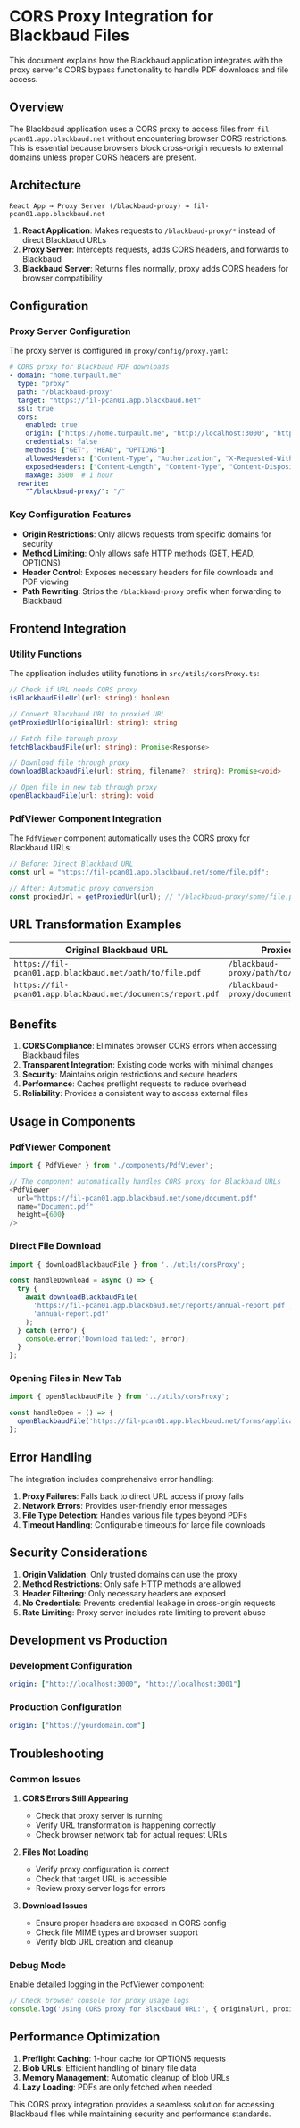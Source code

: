 # CORS Proxy Integration for Blackbaud Files

This document explains how the Blackbaud application integrates with the proxy server's CORS bypass functionality to handle PDF downloads and file access.

## Overview

The Blackbaud application uses a CORS proxy to access files from `fil-pcan01.app.blackbaud.net` without encountering browser CORS restrictions. This is essential because browsers block cross-origin requests to external domains unless proper CORS headers are present.

## Architecture

```
React App → Proxy Server (/blackbaud-proxy) → fil-pcan01.app.blackbaud.net
```

1. **React Application**: Makes requests to `/blackbaud-proxy/*` instead of direct Blackbaud URLs
2. **Proxy Server**: Intercepts requests, adds CORS headers, and forwards to Blackbaud
3. **Blackbaud Server**: Returns files normally, proxy adds CORS headers for browser compatibility

## Configuration

### Proxy Server Configuration

The proxy server is configured in `proxy/config/proxy.yaml`:

```yaml
# CORS proxy for Blackbaud PDF downloads
- domain: "home.turpault.me"
  type: "proxy"
  path: "/blackbaud-proxy"
  target: "https://fil-pcan01.app.blackbaud.net"
  ssl: true
  cors:
    enabled: true
    origin: ["https://home.turpault.me", "http://localhost:3000", "http://localhost:3001"]
    credentials: false
    methods: ["GET", "HEAD", "OPTIONS"]
    allowedHeaders: ["Content-Type", "Authorization", "X-Requested-With", "Accept", "Origin", "Bb-Api-Subscription-Key"]
    exposedHeaders: ["Content-Length", "Content-Type", "Content-Disposition", "Content-Range", "Accept-Ranges"]
    maxAge: 3600  # 1 hour
  rewrite:
    "^/blackbaud-proxy/": "/"
```

### Key Configuration Features

- **Origin Restrictions**: Only allows requests from specific domains for security
- **Method Limiting**: Only allows safe HTTP methods (GET, HEAD, OPTIONS)
- **Header Control**: Exposes necessary headers for file downloads and PDF viewing
- **Path Rewriting**: Strips the `/blackbaud-proxy` prefix when forwarding to Blackbaud

## Frontend Integration

### Utility Functions

The application includes utility functions in `src/utils/corsProxy.ts`:

```typescript
// Check if URL needs CORS proxy
isBlackbaudFileUrl(url: string): boolean

// Convert Blackbaud URL to proxied URL
getProxiedUrl(originalUrl: string): string

// Fetch file through proxy
fetchBlackbaudFile(url: string): Promise<Response>

// Download file through proxy
downloadBlackbaudFile(url: string, filename?: string): Promise<void>

// Open file in new tab through proxy
openBlackbaudFile(url: string): void
```

### PdfViewer Component Integration

The `PdfViewer` component automatically uses the CORS proxy for Blackbaud URLs:

```typescript
// Before: Direct Blackbaud URL
const url = "https://fil-pcan01.app.blackbaud.net/some/file.pdf";

// After: Automatic proxy conversion
const proxiedUrl = getProxiedUrl(url); // "/blackbaud-proxy/some/file.pdf"
```

## URL Transformation Examples

| Original Blackbaud URL | Proxied URL |
|------------------------|-------------|
| `https://fil-pcan01.app.blackbaud.net/path/to/file.pdf` | `/blackbaud-proxy/path/to/file.pdf` |
| `https://fil-pcan01.app.blackbaud.net/documents/report.pdf` | `/blackbaud-proxy/documents/report.pdf` |

## Benefits

1. **CORS Compliance**: Eliminates browser CORS errors when accessing Blackbaud files
2. **Transparent Integration**: Existing code works with minimal changes
3. **Security**: Maintains origin restrictions and secure headers
4. **Performance**: Caches preflight requests to reduce overhead
5. **Reliability**: Provides a consistent way to access external files

## Usage in Components

### PdfViewer Component

```typescript
import { PdfViewer } from './components/PdfViewer';

// The component automatically handles CORS proxy for Blackbaud URLs
<PdfViewer 
  url="https://fil-pcan01.app.blackbaud.net/some/document.pdf"
  name="Document.pdf"
  height={600}
/>
```

### Direct File Download

```typescript
import { downloadBlackbaudFile } from '../utils/corsProxy';

const handleDownload = async () => {
  try {
    await downloadBlackbaudFile(
      'https://fil-pcan01.app.blackbaud.net/reports/annual-report.pdf',
      'annual-report.pdf'
    );
  } catch (error) {
    console.error('Download failed:', error);
  }
};
```

### Opening Files in New Tab

```typescript
import { openBlackbaudFile } from '../utils/corsProxy';

const handleOpen = () => {
  openBlackbaudFile('https://fil-pcan01.app.blackbaud.net/forms/application.pdf');
};
```

## Error Handling

The integration includes comprehensive error handling:

1. **Proxy Failures**: Falls back to direct URL access if proxy fails
2. **Network Errors**: Provides user-friendly error messages
3. **File Type Detection**: Handles various file types beyond PDFs
4. **Timeout Handling**: Configurable timeouts for large file downloads

## Security Considerations

1. **Origin Validation**: Only trusted domains can use the proxy
2. **Method Restrictions**: Only safe HTTP methods are allowed
3. **Header Filtering**: Only necessary headers are exposed
4. **No Credentials**: Prevents credential leakage in cross-origin requests
5. **Rate Limiting**: Proxy server includes rate limiting to prevent abuse

## Development vs Production

### Development Configuration
```yaml
origin: ["http://localhost:3000", "http://localhost:3001"]
```

### Production Configuration
```yaml
origin: ["https://yourdomain.com"]
```

## Troubleshooting

### Common Issues

1. **CORS Errors Still Appearing**
   - Check that proxy server is running
   - Verify URL transformation is happening correctly
   - Check browser network tab for actual request URLs

2. **Files Not Loading**
   - Verify proxy configuration is correct
   - Check that target URL is accessible
   - Review proxy server logs for errors

3. **Download Issues**
   - Ensure proper headers are exposed in CORS config
   - Check file MIME types and browser support
   - Verify blob URL creation and cleanup

### Debug Mode

Enable detailed logging in the PdfViewer component:

```typescript
// Check browser console for proxy usage logs
console.log('Using CORS proxy for Blackbaud URL:', { originalUrl, proxiedUrl });
```

## Performance Optimization

1. **Preflight Caching**: 1-hour cache for OPTIONS requests
2. **Blob URLs**: Efficient handling of binary file data
3. **Memory Management**: Automatic cleanup of blob URLs
4. **Lazy Loading**: PDFs are only fetched when needed

This CORS proxy integration provides a seamless solution for accessing Blackbaud files while maintaining security and performance standards. 